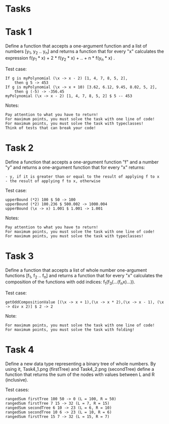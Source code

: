 # Tasks

# Task 1
Define a function that accepts a one-argument function and a list of numbers [y<sub>1</sub>, y<sub>2</sub> .. y<sub>n</sub>] and returns a function that for every "x" calculates the expression f(y<sub>1</sub> * x) + 2 * f(y<sub>2</sub> * x) + .. + n * f(y<sub>n</sub> * x) .

Test case:

    If g is myPolynomial (\x -> x - 2) [1, 4, 7, 8, 5, 2],
        then g 5 -> 453
    If g is myPolynomial (\x -> x + 10) [3.62, 6.12, 9.45, 8.02, 5, 2],
        then g (-5) -> -356.45
    myPolynomial (\x -> x - 2) [1, 4, 7, 8, 5, 2] $ 5 -- 453

Notes:

    Pay attention to what you have to return!
    For maximum points, you must solve the task with one line of code!
    For maximum points, you must solve the task with typeclasses!
    Think of tests that can break your code!

# Task 2
Define a function that accepts a one-argument function "f" and a number "y" and returns a one-argument function that for every "x" returns:

    - y, if it is greater than or equal to the result of applying f to x
    - the result of applying f to x, otherwise

Test case:

    upperBound (*2) 100 $ 50 -> 100
    upperBound (*2) 100.236 $ 500.002 -> 1000.004
    upperBound (\x -> x) 1.001 $ 1.001 -> 1.001

Notes:

    Pay attention to what you have to return!
    For maximum points, you must solve the task with one line of code!
    For maximum points, you must solve the task with typeclasses!

# Task 3
Define a function that accepts a list of whole number one-argument functions [f<sub>1</sub>, f<sub>2</sub> .. f<sub>n</sub>] and returns a function that for every "x" calculates the composition of the functions with odd indices: f<sub>1</sub>(f<sub>3</sub>(...(f<sub>n</sub>x)...)).

Test case:

    getOddCompositionValue [(\x -> x + 1),(\x -> x * 2),(\x -> x - 1), (\x -> div x 2)] $ 2 -> 2

Note:

    For maximum points, you must solve the task with one line of code!
    For maximum points, you must solve the task with folding!

# Task 4
Define a new data type representing a binary tree of whole numbers. By using it, Task4_1.png (firstTree) and Task4_2.png (secondTree) define a function that returns the sum of the nodes with values between L and R (inclusive).

Test cases:

    rangedSum firstTree 100 50 -> 0 (L = 100, R = 50)
    rangedSum firstTree 7 15 -> 32 (L = 7, R = 15)
    rangedSum secondTree 6 10 -> 23 (L = 6, R = 10)
    rangedSum secondTree 10 6 -> 23 (L = 10, R = 6)
    rangedSum firstTree 15 7 -> 32 (L = 15, R = 7)